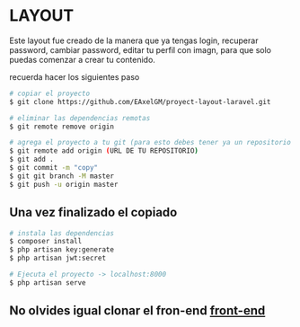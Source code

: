 # LAYOUT
Este layout fue creado de la manera que ya tengas login, recuperar password, cambiar password, editar tu perfil con imagn, para que solo puedas comenzar a crear tu contenido.

recuerda hacer los siguientes paso

```bash
# copiar el proyecto
$ git clone https://github.com/EAxelGM/proyect-layout-laravel.git

# eliminar las dependencias remotas
$ git remote remove origin

# agrega el proyecto a tu git (para esto debes tener ya un repositorio creado)
$ git remote add origin (URL DE TU REPOSITORIO)
$ git add .
$ git commit -m "copy"
$ git git branch -M master
$ git push -u origin master

```

## Una vez finalizado el copiado

```bash
# instala las dependencias
$ composer install
$ php artisan key:generate
$ php artisan jwt:secret

# Ejecuta el proyecto -> localhost:8000
$ php artisan serve


```

## No olvides igual clonar el fron-end <a href="https://github.com/EAxelGM/proyect-layout-nuxtjs" target="_blank">front-end</a>
